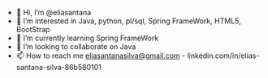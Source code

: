 - 👋 Hi, I’m @eliasantana
- 👀 I’m interested in Java, python, pl/sql, Spring FrameWork, HTML5, BootStrap
- 🌱 I’m currently learning Spring FrameWork
- 💞️ I’m looking to collaborate on Java
- 📫 How to reach me eliasantanasilva@gmail.com   -   linkedin.com/in/elias-santana-silva-86b580101

<!---
eliasantana/eliasantana is a ✨ special ✨ repository because its `README.md` (this file) appears on your GitHub profile.
You can click the Preview link to take a look at your changes.
--->
